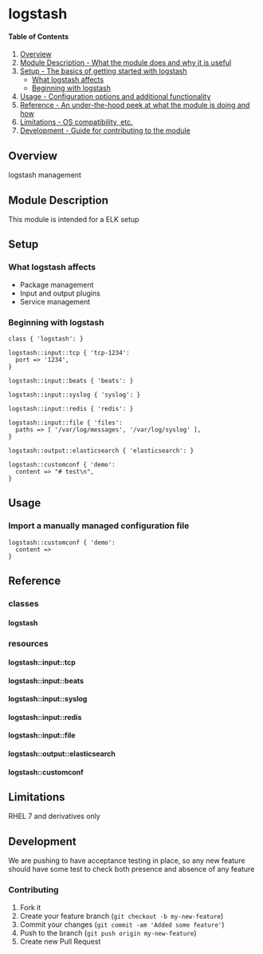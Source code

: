 # logstash

#### Table of Contents

1. [Overview](#overview)
2. [Module Description - What the module does and why it is useful](#module-description)
3. [Setup - The basics of getting started with logstash](#setup)
    * [What logstash affects](#what-logstash-affects)
    * [Beginning with logstash](#beginning-with-logstash)
4. [Usage - Configuration options and additional functionality](#usage)
5. [Reference - An under-the-hood peek at what the module is doing and how](#reference)
5. [Limitations - OS compatibility, etc.](#limitations)
6. [Development - Guide for contributing to the module](#development)

## Overview

logstash management

## Module Description

This module is intended for a ELK setup

## Setup

### What logstash affects

* Package management
* Input and output plugins
* Service management

### Beginning with logstash

```puppet
class { 'logstash': }

logstash::input::tcp { 'tcp-1234':
  port => '1234',
}

logstash::input::beats { 'beats': }

logstash::input::syslog { 'syslog': }

logstash::input::redis { 'redis': }

logstash::input::file { 'files':
  paths => [ '/var/log/messages', '/var/log/syslog' ],
}

logstash::output::elasticsearch { 'elasticsearch': }

logstash::customconf { 'demo':
  content => "# test\n",
}
```

## Usage

### Import a manually managed configuration file

```puppet
logstash::customconf { 'demo':
  content => 
}
```

## Reference

### classes

#### logstash

### resources

#### logstash::input::tcp

#### logstash::input::beats

#### logstash::input::syslog

#### logstash::input::redis

#### logstash::input::file

#### logstash::output::elasticsearch

#### logstash::customconf


## Limitations

RHEL 7 and derivatives only

## Development

We are pushing to have acceptance testing in place, so any new feature should
have some test to check both presence and absence of any feature

### Contributing

1. Fork it
2. Create your feature branch (`git checkout -b my-new-feature`)
3. Commit your changes (`git commit -am 'Added some feature'`)
4. Push to the branch (`git push origin my-new-feature`)
5. Create new Pull Request
